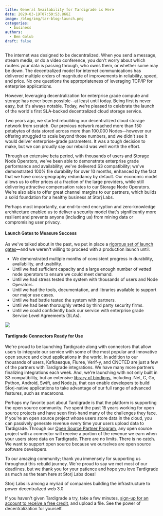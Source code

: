 ```yaml
---
title: General Availability for Tardigrade is Here
date: 2020-03-19T07:59:53.868Z
image: /blog/img/tar-blog-launch.png
categories:
  - business
authors:
  - Ben Golub
draft: false
---
```

The internet was designed to be decentralized. When you send a message, stream media, or do a video conference, you don't worry about which routers your data is passing through, who owns them, or whether some may be down. The decentralized model for internet communications has delivered multiple orders of magnitude of improvements in reliability, speed, and price. No one questions the appropriateness of leveraging TCP/IP for enterprise applications.

However, leveraging decentralization for enterprise grade compute and storage has never been possible--at least until today. Being first is never easy, but it's always notable. Today, we're pleased to celebrate the launch of the world's first SLA-backed decentralized cloud storage service.

Two years ago, we started rebuilding our decentralized cloud storage network from scratch. Our previous network reached more than 150 petabytes of data stored across more than 100,000 Nodes—however our offering struggled to scale beyond those numbers, and we didn't see it would deliver enterprise-grade parameters. It was a tough decision to make, but we can proudly say our rebuild was well worth the effort.

Through an extensive beta period, with thousands of users and Storage Node Operators, we've been able to demonstrate enterprise grade performance and availability; we've delivered S3 compatibility; we've demonstrated 100% file durability for over 10 months, enhanced by the fact that we have cross-geography redundancy by default. Our economic model allows us to offer prices at a fraction of the large providers, while still delivering attractive compensation rates to our Storage Node Operators. We're also able to offer great channel margins to our partners, which builds a solid foundation for a healthy business at Storj Labs.

Perhaps most importantly, our end-to-end encryption and zero-knowledge architecture enabled us to deliver a security model that's significantly more resilient and prevents anyone (including us) from mining data or compromising user privacy.

#### Launch Gates to Measure Success

As we've talked about in the past, we put in place a [rigorous set of launch gates](https://storj.io/blog/2019/11/measuring-production-readiness-using-qualification-gates/)—and we weren't willing to proceed with a production launch until:

* We demonstrated multiple months of consistent progress in durability, availability, and usability.
* Until we had sufficient capacity and a large enough number of vetted node operators to ensure we could meet demand.
* Until we had stress tested the system with thousands of users and Node Operators.
* Until we had the tools, documentation, and libraries available to support our major use cases.
* Until we had battle tested the system with partners.
* Until we had been thoroughly vetted by third party security firms.
* Until we could confidently back our service with enterprise grade Service Level Agreements (SLAs).

![](/blog/img/qualification-gates-and-network-performance.png)

#### Tardigrade Connectors Ready for Use

We're proud to be launching Tardigrade along with connectors that allow users to integrate our service with some of the most popular and innovative open source and cloud applications in the world. In addition to our thousands of users, Kafkaesque, Fluree, Verif-y, and CNCTED are just a few of the partners with Tardigrade integrations. We have many more partners finalizing integrations each week. And, we're launching with not only built in S3 compatibility, but an extensive [library of bindings](https://documentation.tardigrade.io/api-reference/libraries), including .Net, C, Go, Python, Android, Swift, and Node.js, that can enable developers to build Storj-native applications to take advantage of our full range of advanced features, such as macaroons.

Perhaps my favorite part about Tardigrade is that the platform is supporting the open source community. I've spent the past 15 years working for open source projects and have seen first-hand many of the challenges they face. If you're an open source project whose users store data in the cloud, you can passively generate revenue every time your users upload data to Tardigrade. Through our [Open Source Partner Program](https://tardigrade.io/partner/), any open source project with a connector will receive a portion of the revenue we earn when your users store data on Tardigrade. There are no limits. There is no catch. We want to support open source because we ourselves are open source software developers.

To our amazing community; thank you immensely for supporting us throughout this rebuild journey. We're proud to say we met most of our deadlines, but we thank you for your patience and hope you love Tardigrade as much as the team here at Storj Labs does!

Storj Labs is among a myriad of companies building the infrastructure to power decentralized web 3.0 

If you haven't given Tardigrade a try, take a few minutes, [sign-up for an account to receive a free credit](https://tardigrade.io/satellites/), and upload a file. See the power of decentralization for yourself.
